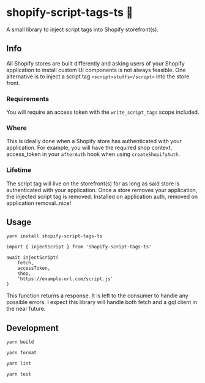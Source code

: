 # shopify-script-tags-ts 📜

A small library to inject script tags into Shopify storefront(s).

## Info

All Shopify stores are built differently and asking users of your Shopify application to install custom UI components is not always feasible. One alternative is to inject a script tag `<script>stuffs</script>` into the store front.

### Requirements

You will require an access token with the `write_script_tags` scope included.

### Where

This is ideally done when a Shopify store has authenticated with your application. For example, you will have the required shop context, access_token in your `afterAuth` hook when using `createShopifyAuth`.

### Lifetime

The script tag will live on the storefront(s) for as long as said store is authenticated with your application. Once a store removes your application, the injected script tag is removed. Installed on application auth, removed on application removal..nice!

## Usage

```yarn install shopify-script-tags-ts```

```import { injectScript } from 'shopify-script-tags-ts'```

```
await injectScript(
    fetch,
    accessToken,
    shop,
    'https://example-url.com/script.js'
)
```

This function returns a response. It is left to the consumer to handle any possible errors. I expect this library will handle both fetch and a gql client in the near future.

## Development
```yarn build```

```yarn format```

```yarn lint```

```yarn test```
